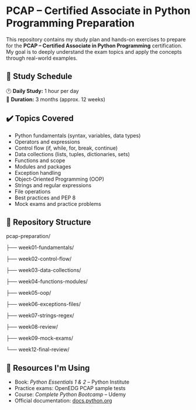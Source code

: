 # PCAP – Certified Associate in Python Programming Preparation

This repository contains my study plan and hands-on exercises to prepare for the **PCAP – Certified Associate in Python Programming** certification.  
My goal is to deeply understand the exam topics and apply the concepts through real-world examples.

## 📅 Study Schedule
🕐 **Daily Study:** 1 hour per day  
📆 **Duration:** 3 months (approx. 12 weeks)  

## ✔️ Topics Covered
- Python fundamentals (syntax, variables, data types)
- Operators and expressions
- Control flow (if, while, for, break, continue)
- Data collections (lists, tuples, dictionaries, sets)
- Functions and scope
- Modules and packages
- Exception handling
- Object-Oriented Programming (OOP)
- Strings and regular expressions
- File operations
- Best practices and PEP 8
- Mock exams and practice problems

## 📁 Repository Structure
pcap-preparation/

├── week01-fundamentals/

├── week02-control-flow/

├── week03-data-collections/

├── week04-functions-modules/ 

├── week05-oop/ 

├── week06-exceptions-files/ 

├── week07-strings-regex/ 

├── week08-review/ 

├── week09-mock-exams/ 

└── week12-final-review/ 

## 📘 Resources I'm Using
- Book: *Python Essentials 1 & 2* – Python Institute  
- Practice exams: OpenEDG PCAP sample tests  
- Course: *Complete Python Bootcamp* – Udemy  
- Official documentation: [docs.python.org](https://docs.python.org/3/)  
